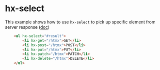 # hx-select

This example shows how to use `hx-select` to pick up specific element from server response ([doc](https://htmx.org/attributes/hx-select/))

```html
    <ul hx-select="#result">
        <li hx-get="/htmx">GET</li>
        <li hx-post="/htmx">POST</li>
        <li hx-put="/htmx">PUT</li>
        <li hx-patch="/htmx">PATCH</li>
        <li hx-delete="/htmx">DELETE</li>
    </ul>
```